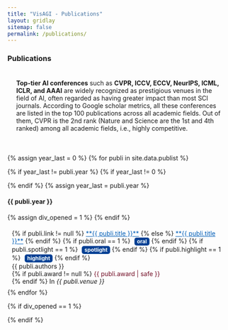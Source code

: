 ```yaml
---
title: "VisAGI - Publications"
layout: gridlay
sitemap: false
permalink: /publications/
---
```



### Publications

<div class="well" style="padding: 20px; margin-bottom: 30px; box-shadow: none;">
<!-- <b>Top-tier conferences</b>: CVPR, ICCV, ECCV, NeurIPS, ICML, ICLR and AAAI are considered as high prestigious and top-tier AI conferences, which deem to have larger impacts than most SCI journals.  -->
<b>Top-tier AI conferences</b> such as <b>CVPR, ICCV, ECCV, NeurIPS, ICML, ICLR, and AAAI</b> are widely recognized as prestigious venues in the field of AI, often regarded as having greater impact than most SCI journals. According to Google scholar metrics, all these conferences are listed in the top 100 publications across all academic fields. Out of them, CVPR is the 2nd rank (Nature and Science are the 1st and 4th ranked) among all academic fields, i.e., highly competitive. 
<!-- \* indicates equal contribution. -->
</div>


{% assign year_last = 0 %}
{% for publi in site.data.publist %}


{% if year_last != publi.year %}
{% if year_last != 0 %}
</div>
</div>
{% endif %}
{% assign year_last = publi.year %}
<div class="row">
<div class="col-sm-1 clearfix"><h4>{{ publi.year }}</h4>
</div>
<div class="col-sm-11 clearfix">
{% assign div_opened = 1 %}
{% endif %}

<div class="well" style="padding-top: 5px; padding-bottom: 5px; padding-right: 10px; padding-left: 10px; margin-bottom: 3px; box-shadow: none;">
<p style="margin-bottom: 0px;">
{% if publi.link != null %}
<a href="{{ publi.link }}" target="_blank" style="color: #005EB8;">**{{ publi.title }}**</a> 
{% else %}
<a href="#" style="color: #005EB8;">**{{ publi.title }}**</a> 
{% endif %}
{% if publi.oral == 1 %}
<span style="line-height: 1; font-size: 12px; color: #FFFFFF; background-color: #004094; text-align: center; display: inline-block; border-radius: 5px 5px 5px 5px; padding: 3px 6px 3px 6px; font-weight: bold; margin-left: 5px;">oral</span>
{% endif %}
{% if publi.spotlight == 1 %}
<span style="line-height: 1; font-size: 12px; color: #FFFFFF; background-color: #004094; text-align: center; display: inline-block; border-radius: 5px 5px 5px 5px; padding: 3px 6px 3px 6px; font-weight: bold; margin-left: 5px;">spotlight</span>
{% endif %}
{% if publi.highlight == 1 %}
<span style="line-height: 1; font-size: 12px; color: #FFFFFF; background-color: #004094; text-align: center; display: inline-block; border-radius: 5px 5px 5px 5px; padding: 3px 6px 3px 6px; font-weight: bold; margin-left: 5px;">highlight</span>
{% endif %}
<br />
{{ publi.authors }}<br />
{% if publi.award != null %}
<span style="color: #730f27;">
  {{ publi.award | safe }}
  <style>
    .award-link {
      color: inherit !important;
      text-decoration: none;
    }
    .award-link:hover {
      text-decoration: underline;
    }
  </style>
</span><br />
{% endif %}
In <i>{{ publi.venue }}</i>
</p>
</div>
{% endfor %}

{% if div_opened == 1 %}
</div>
</div>
{% endif %}
